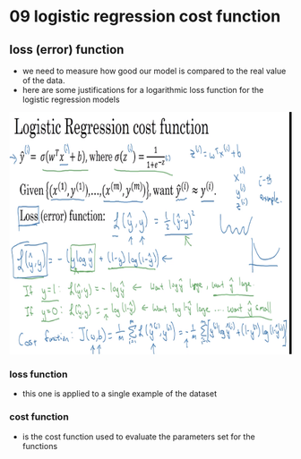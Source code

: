 # 09 logistic regression cost function

## loss (error) function

- we need to measure how good our model is compared to the real value of the data.
- here are some justifications for a logarithmic loss function for the logistic regression models
  
![image](images/image_11.png)

### loss function

- this one is applied to a single example of the dataset

### cost function

- is the cost function used to evaluate the parameters set for the functions